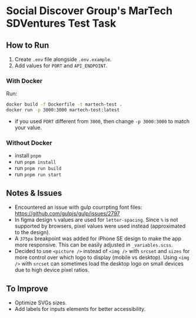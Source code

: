 # Social Discover Group's MarTech SDVentures Test Task

## How to Run

1. Create `.env` file alongside `.env.example`.
2. Add values for `PORT` and `API_ENDPOINT`.

### With Docker

Run:

```bash
docker build -f Dockerfile -t martech-test .
docker run -p 3000:3000 martech-test:latest
```

- if you used `PORT` different from `3000`, then change `-p 3000:3000` to match your value.

### Without Docker

- install `pnpm`
- run `pnpm install`
- run `pnpm run build`
- run `pnpm run start`

## Notes & Issues

- Encountered an issue with gulp courrpting font files: https://github.com/gulpjs/gulp/issues/2797
- In figma design `%` values are used for `letter-spacing`. Since `%` is not supported by browsers, pixel values were used instead (approximated to the design).
- A `375px` breakpoint was added for iPhone SE design to make the app more responsive. This can be easily adjusted in `_variables.scss`.
- Decided to use `<picture />` instead of `<img />` with `srcset` and `sizes` for more control over which logo to display (mobile vs desktop). Using `<img />` with `srcset` can sometimes load the desktop logo on small devices due to high device pixel ratios.

## To Improve

- Optimize SVGs sizes.
- Add labels for inputs elements for better accessibility.
